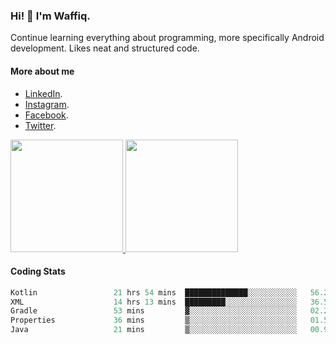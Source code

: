 ### Hi! 👋 I'm Waffiq.

Continue learning everything about programming, more specifically Android development. Likes neat and structured code.

#### More about me 
- [LinkedIn](https://www.linkedin.com/in/waffiq-aziz/).
- [Instagram](https://www.instagram.com/waffiqaziz/).
- [Facebook](https://web.facebook.com/WaffiqAziz/).
- [Twitter](https://twitter.com/AzizWaffiq).

<p align="left">
<a href="https://github.com/waffiqaziz">
  <img height="180em" src="https://github-readme-stats-eight-theta.vercel.app/api?username=waffiqaziz&show_icons=true&theme=algolia&include_all_commits=true&count_private=true"/>
  <img height="180em" src="https://github-readme-stats-eight-theta.vercel.app/api/top-langs/?username=waffiqaziz&layout=compact&langs_count=8&theme=algolia"/>
</a>
</p>

#### Coding Stats
<!--START_SECTION:waka-->

```rust
Kotlin                 21 hrs 54 mins  ██████████████░░░░░░░░░░░   56.20 %
XML                    14 hrs 13 mins  █████████░░░░░░░░░░░░░░░░   36.50 %
Gradle                 53 mins         ▓░░░░░░░░░░░░░░░░░░░░░░░░   02.27 %
Properties             36 mins         ▒░░░░░░░░░░░░░░░░░░░░░░░░   01.56 %
Java                   21 mins         ▒░░░░░░░░░░░░░░░░░░░░░░░░   00.92 %
```

<!--END_SECTION:waka-->
